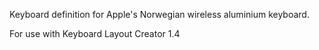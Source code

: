 Keyboard definition for Apple's Norwegian wireless aluminium keyboard.

For use with Keyboard Layout Creator 1.4

